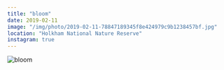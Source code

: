 ```yaml
---
title: "bloom"
date: 2019-02-11
image: "/img/photo/2019-02-11-78847189345f8e424979c9b1238457bf.jpg"
location: "Holkham National Nature Reserve"
instagram: true
---
```


![bloom](/img/photo/2019-02-11-78847189345f8e424979c9b1238457bf.jpg)
